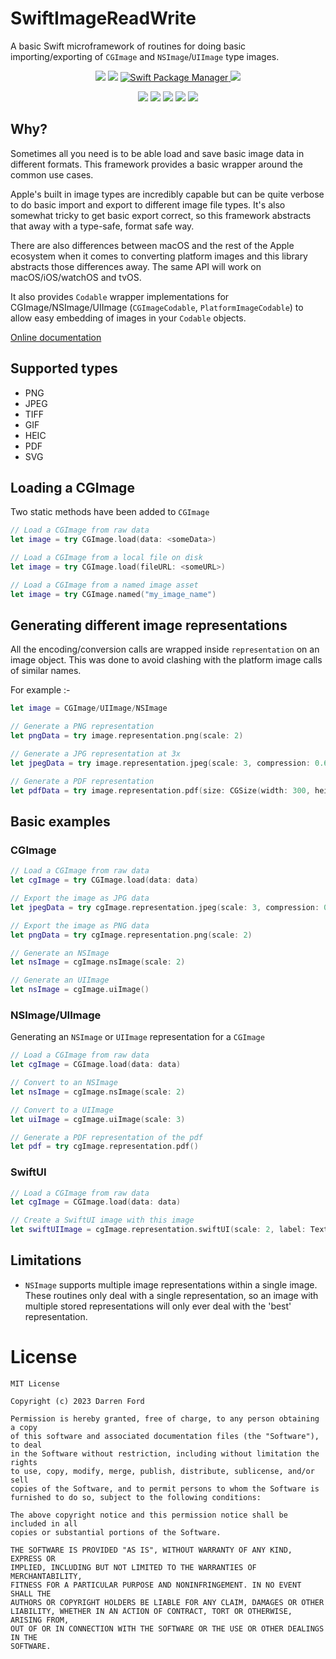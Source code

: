 # SwiftImageReadWrite

A basic Swift microframework of routines for doing basic importing/exporting of `CGImage` and `NSImage`/`UIImage` type images.

<p align="center">
    <img src="https://img.shields.io/github/v/tag/dagronf/SwiftImageReadWrite" />
    <img src="https://img.shields.io/badge/License-MIT-lightgrey" />
    <a href="https://swift.org/package-manager">
        <img src="https://img.shields.io/badge/spm-compatible-brightgreen.svg?style=flat" alt="Swift Package Manager" />
    <img src="https://img.shields.io/badge/pod-compatible-red" />
    </a>
</p>
<p align="center">
    <img src="https://img.shields.io/badge/macOS-10.11+-red" />
    <img src="https://img.shields.io/badge/iOS-13+-blue" />
    <img src="https://img.shields.io/badge/tvOS-13+-orange" />
    <img src="https://img.shields.io/badge/watchOS-6+-brightgreen" />
    <img src="https://img.shields.io/badge/macCatalyst-1.0+-purple" />
</p>

## Why?

Sometimes all you need is to be able load and save basic image data in different formats. 
This framework provides a basic wrapper around the common use cases.

Apple's built in image types are incredibly capable but can be quite verbose to do basic import and export to 
different image file types. It's also somewhat tricky to get basic export correct, so this framework abstracts that
away with a type-safe, format safe way.

There are also differences between macOS and the rest of the Apple ecosystem when it comes to converting platform
images and this library abstracts those differences away. The same API will work on macOS/iOS/watchOS and tvOS.

It also provides `Codable` wrapper implementations for CGImage/NSImage/UIImage 
(`CGImageCodable`, `PlatformImageCodable`) to allow easy embedding of images in your `Codable` objects.

[Online documentation](https://swiftpackageindex.com/dagronf/SwiftImageReadWrite/main/documentation/swiftimagereadwrite)

## Supported types

* PNG
* JPEG
* TIFF
* GIF
* HEIC
* PDF
* SVG 

## Loading a CGImage

Two static methods have been added to `CGImage`

```swift
// Load a CGImage from raw data
let image = try CGImage.load(data: <someData>)
```

```swift
// Load a CGImage from a local file on disk
let image = try CGImage.load(fileURL: <someURL>)
```

```swift
// Load a CGImage from a named image asset
let image = try CGImage.named("my_image_name")
```

## Generating different image representations

All the encoding/conversion calls are wrapped inside `representation` on an image object. This was done to 
avoid clashing with the platform image calls of similar names.

For example :-

```swift
let image = CGImage/UIImage/NSImage

// Generate a PNG representation
let pngData = try image.representation.png(scale: 2)

// Generate a JPG representation at 3x
let jpegData = try image.representation.jpeg(scale: 3, compression: 0.65, excludeGPSData: true))

// Generate a PDF representation
let pdfData = try image.representation.pdf(size: CGSize(width: 300, height: 300))
```

## Basic examples

### CGImage

```swift
// Load a CGImage from raw data
let cgImage = try CGImage.load(data: data)

// Export the image as JPG data
let jpegData = try cgImage.representation.jpeg(scale: 3, compression: 0.65, excludeGPSData: true))

// Export the image as PNG data
let pngData = try cgImage.representation.png(scale: 2)

// Generate an NSImage
let nsImage = cgImage.nsImage(scale: 2)

// Generate an UIImage
let nsImage = cgImage.uiImage()

```

### NSImage/UIImage

Generating an `NSImage` or `UIImage` representation for a `CGImage`

```swift
// Load a CGImage from raw data
let cgImage = CGImage.load(data: data)

// Convert to an NSImage
let nsImage = cgImage.nsImage(scale: 2)

// Convert to a UIImage
let uiImage = cgImage.uiImage(scale: 3)

// Generate a PDF representation of the pdf
let pdf = try cgImage.representation.pdf()
```

### SwiftUI

```swift
// Load a CGImage from raw data
let cgImage = CGImage.load(data: data)

// Create a SwiftUI image with this image
let swiftUIImage = cgImage.representation.swiftUI(scale: 2, label: Text("My Image"))
```

## Limitations

* `NSImage` supports multiple image representations within a single image. These routines only deal with a single
representation, so an image with multiple stored representations will only ever deal with the 'best' representation.

# License

```
MIT License

Copyright (c) 2023 Darren Ford

Permission is hereby granted, free of charge, to any person obtaining a copy
of this software and associated documentation files (the "Software"), to deal
in the Software without restriction, including without limitation the rights
to use, copy, modify, merge, publish, distribute, sublicense, and/or sell
copies of the Software, and to permit persons to whom the Software is
furnished to do so, subject to the following conditions:

The above copyright notice and this permission notice shall be included in all
copies or substantial portions of the Software.

THE SOFTWARE IS PROVIDED "AS IS", WITHOUT WARRANTY OF ANY KIND, EXPRESS OR
IMPLIED, INCLUDING BUT NOT LIMITED TO THE WARRANTIES OF MERCHANTABILITY,
FITNESS FOR A PARTICULAR PURPOSE AND NONINFRINGEMENT. IN NO EVENT SHALL THE
AUTHORS OR COPYRIGHT HOLDERS BE LIABLE FOR ANY CLAIM, DAMAGES OR OTHER
LIABILITY, WHETHER IN AN ACTION OF CONTRACT, TORT OR OTHERWISE, ARISING FROM,
OUT OF OR IN CONNECTION WITH THE SOFTWARE OR THE USE OR OTHER DEALINGS IN THE
SOFTWARE.
```
